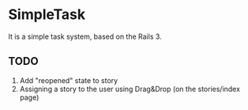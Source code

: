 SimpleTask
===============================================

It is a simple task system, based on the Rails 3.

TODO
------------

1. Add "reopened" state to story
2. Assigning a story to the user using Drag&Drop (on the stories/index page)